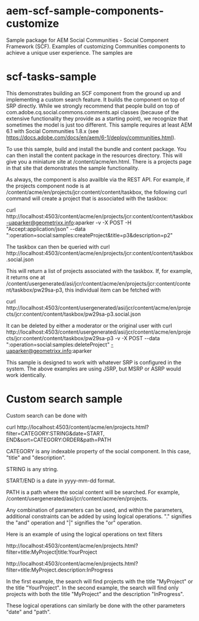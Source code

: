 aem-scf-sample-components-customize
===================================

Sample package for AEM Social Communities - Social Component Framework (SCF).  Examples of customizing Communities components to achieve a unique user experience. The samples are

scf-tasks-sample
================
This demonstrates building an SCF component from the ground up and implementing a custom search feature. It builds the component on top of SRP directly. While we strongly recommend that people build on top of com.adobe.cq.social.commons.comments.api classes (because of the extensive functionality they provide as a starting point), we recognize that sometimes the model is just too different. This sample requires at least AEM 6.1 with Social Communities 1.8.x (see https://docs.adobe.com/docs/en/aem/6-1/deploy/communities.html).

To use this sample, build and install the bundle and content package. You can then install the content package in the resources directory. This will give you a miniature site at /content/acme/en.html. There is a projects page in that site that demonstrates the sample functionality.

As always, the component is also availble via the REST API. For example, if the projects component node is at /content/acme/en/projects/jcr:content/content/taskbox, the following curl command will create a project that is associated with the taskbox:

curl http://localhost:4503/content/acme/en/projects/jcr:content/content/taskbox -uaparker@geometrixx.info:aparker -v -X POST -H "Accept:application/json" --data ":operation=social:samples:createProject&title=p3&description=p2"

The taskbox can then be queried with
curl http://localhost:4503/content/acme/en/projects/jcr:content/content/taskbox.social.json

This will return a list of projects associated with the taskbox. If, for example, it returns one at /content/usergenerated/asi/jcr/content/acme/en/projects/jcr:content/content/taskbox/pw29sa-p3, this individual item can be fetched with

curl http://localhost:4503/content/usergenerated/asi/jcr/content/acme/en/projects/jcr:content/content/taskbox/pw29sa-p3.social.json

It can be deleted by either a moderator or the original user with
curl http://localhost:4503/content/usergenerated/asi/jcr/content/acme/en/projects/jcr:content/content/taskbox/pw29sa-p3 -v -X POST  --data ":operation=social:samples:deleteProject" -uaparker@geometrixx.info:aparker

This sample is designed to work with whatever SRP is configured in the system. The above examples are using JSRP, but MSRP or ASRP would work identically.

Custom search sample
================

Custom search can be done with 

curl http://localhost:4503/content/acme/en/projects.html?filter=CATEGORY:STRING&date=START, END&sort=CATEGORY:ORDER&path=PATH

CATEGORY is any indexable property of the social component.  In this case, "title" and "description".

STRING is any string.

START/END is a date in yyyy-mm-dd format.

PATH is a path where the social content will be searched.  For example,  /content/usergenerated/asi/jcr/content/acme/en/projects.

Any combination of parameters can be used, and within the parameters, additional constraints can be added by using logical operations.  "." signifies the "and" operation and "|" signifies the "or" operation. 

Here is an example of using the logical operations on text filters

http://localhost:4503/content/acme/en/projects.html?filter=title:MyProject|title:YourProject

http://localhost:4503/content/acme/en/projects.html?filter=title:MyProject.description:InProgress

In the first example, the search will find projects with the title "MyProject" or the title "YourProject".  In the second example, the search will find only projects with both the title "MyProject" and the description "InProgress".

These logical operations can similarly be done with the other parameters "date" and "path".

